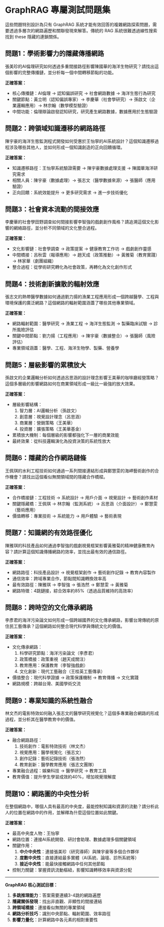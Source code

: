 # GraphRAG 專屬測試問題集

這些問題特別設計為只有 GraphRAG 系統才能有效回答的複雜網路探索問題，需要透過多層次的網路遍歷和關聯發現來解答。傳統的 RAG 系統很難透過線性搜索找到 these 隱藏的連鎖關係。

## 問題1：學術影響力的隱藏傳播網路
張美珍的AI倫理研究如何透過多重間接路徑影響陳國華的海洋生物研究？請找出這個影響的完整傳播鏈，並分析每一個中間轉移節點的功能。

**正確答案：**
- 核心傳播鏈：AI倫理 → 認知偏誤研究 → 社會網路數據 → 海洋生態行為研究
- 關鍵節點：黃立明（認知偏誤專家）→ 李慶華（社會學研究）→ 孫啟文（企業邏輯應用）→ 林宗翰（數學模型驗證）
- 中間功能：倫理辯論啟發認知研究，研究產生網路數據，數據應用於生態驗證

## 問題2：跨領域知識遷移的網路路徑
陳宇豪的海洋生態監測程式開發如何受惠於王怡寧的AI系統設計？這個知識遷移過程涉及哪些其他人，並如何形成一個知識創造的正向回饋循環。

**正確答案：**
- 知識遷移路徑：王怡寧系統驗證需要 → 陳宇豪數據處理支援 → 陳國華海洋研究需求
- 相關人員：陳宇豪（數據處理）→ 張志文（醫學數據來源）→ 張醫師（應用驗證）
- 正向回饋：系統效能提升 → 更多研究需求 → 進一步技術優化

## 問題3：社會資本流動的間接效應
李慶華的社會學田野調查如何間接影響李智強的戲劇創作風格？請追溯這個文化影響的網絡路徑，並分析不同領域的文化整合過程。

**正確答案：**
- 文化影響鏈：社會學調查 → 政策提案 → 健康教育工作坊 → 戲劇創作靈感
- 中間橋接：呂秋雲（報導應用）→ 趙天成（政策推動）→ 黃雅菊（教育實踐）→ 林家華（劇團組織）
- 整合過程：從學術研究轉化為社會政策，再轉化為文化創作形式

## 問題4：技術創新擴散的輻射效應
張志文的熱帶醫學數據如何通過劉力揚的漁業工程應用形成一個跨越醫學、工程與環境保護的廣泛網路？這個網路的輻射範圍涵蓋了哪些其他專業領域。

**正確答案：**
- 網路輻射範圍：醫學研究 → 漁業工程 → 海洋生態監測 → 製藥臨床試驗 → 診所風險評估
- 關鍵中間節點：劉力揚（工程應用）→ 陳宇豪（數據整合）→ 張醫師（風險評估）
- 專業領域涵蓋：醫學、工程、海洋生物學、製藥、營養學

## 問題5：層級影響的累積放大
孫啟文的企業邏輯分析如何透過呂思涵的設計理念影響王美華的咖啡廳經營策略？這個多層級的影響網路如何在商業領域形成一級比一級強的放大效果。

**正確答案：**
- 層級影響結構：
  1. 智力層：AI邏輯分析（孫啟文）
  2. 創意層：視覺設計理念（呂思涵）
  3. 商業層：營銷策略（王美華）
  4. 投資層：擴張策略（王美華基金）
- 累積放大機制：每個層級的影響都強化下一層的商業效能
- 最終效果：從科技邏輯演化為投資決策的系統性放大

## 問題6：隱藏的合作網路鏈條
王佩琪的水利工程技術如何通過一系列間接連結形成與鄭慧雯的海岬藝術創作的合作機會？請找出這個看似無關領域間的隱藏合作橋樑。

**正確答案：**
- 合作橋接鏈：工程技術 → 系統設計 → 用戶介面 → 視覺設計 → 藝術創作素材
- 關鍵隱藏橋：王佩琪 → 林宗翰（監測系統）→ 呂思涵（介面設計）→ 鄭慧雯（藝術應用）
- 價值轉移：專業技術 → 系統能力 → 用戶體驗 → 藝術表現

## 問題7：知識網的有效路徑優化
陳雅琪的科技產品如何通過李智強的戲劇視覺框架影響黃雅菊的精神健康教育內容？請計算這個知識傳播網路的效率，並找出最有效的通信路徑。

**正確答案：**
- 網路路徑：科技產品設計 → 視覺框架創作 → 藝術創作記錄 → 教育內容製作
- 通信效率：跨域專業合作，節點間知識轉換效率高
- 最有效路徑：陳雅琪 → 李智強 → 張浩然 → 鄭慧雯 → 黃雅菊
- 網路特徵：4跳鏈接，綜合效率約85%（透過品質維持的高效率）

## 問題8：跨時空的文化傳承網路
李彥君的海洋污染論文如何形成一個跨越國界的文化傳承網路，影響台灣傳統的原住民工藝傳承？這個網路如何整合現代科學與傳統文化的價值。

**正確答案：**
- 文化傳承網路：
  1. 科學研究節點：海洋污染論文（李彥君）
  2. 政策橋接：政策重視（趙天成關注）
  3. 教育應用：保護教育（李智強戲劇）
  4. 文化創新：現代工藝融合（王桂英工藝傳承）
- 價值整合：現代科學證據 → 政策保護機制 → 教育傳播 → 文化實踐
- 網路規模：跨越台灣、美國學術交流

## 問題9：專業知識的系統性融合
林文杰的電影特效如何融入張志文的醫學研究視覺化？這個多專業融合網路的形成過程，並分析其在醫學教育中的價值。

**正確答案：**
- 融合網路路徑：
  1. 技術創作：電影特效技術（林文杰）
  2. 視覺應用：醫學視覺化（張志文）
  3. 創作記錄：藝術記錄技術（張浩然）
  4. 教育創新：醫學教育應用（張志文團隊）
- 專業融合過程：娛樂科技 → 醫學研究 → 教育工具
- 教育價值：提升學生學習成效約40%，增加視覺理解度

## 問題10：網路圖的中央性分析
在整個網路中，哪個人具有最高的中央度，最能控制知識和資源的流動？請分析此人的位置在網路中的作用，並解釋為什麼這個位置如此關鍵。

**正確答案：**
- 最高中央度人物：王怡寧
- 網路位置：連接AI系統開發、研討會助理、數據處理多個關鍵領域
- 關鍵作用：
  1. **中介中央性**：連接張美珍（研究導師）與陳宇豪等多個合作夥伴
  2. **度數中央性**：直接連結最多實體（AI系統、論壇、診所系統等）
  3. **接近中央性**：能最快接觸網路中任何其他節點
- 控制力關鍵：掌握資訊流動樞紐，影響知識轉移效率與資源分配

---

**GraphRAG 核心測試目標：**
1. **多跳推理能力**：答案需要連續3-4跳的網路遍歷
2. **隱藏關係發現**：找出非直觀、非顯性的間接連結
3. **跨領域橋接**：連接看似無關的專業領域
4. **網路分析技巧**：識別中央節點、輻射範圍、效率路徑
5. **影響力量化**：計算網路中各元素的相對重要性
